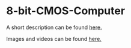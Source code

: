 # 8-bit-CMOS-Computer
A short description can be found [here.](https://docs.google.com/document/d/1pJukiM_vR5T8bpP4gETtUmzRCleoAe9h4-kKuDmfsTg/edit?usp=sharing)

Images and videos can be found [here.](https://photos.google.com/share/AF1QipNosAcW18QOHeeCi2yhi9MSttR5z9bs9jhBcysNNssIAeYEqU9PYVaQIJ6dNmv5JA?key=WDRpVG9WbWNVWnB4ZDkzWlFubDFiTGc2R0VJTXZn)
